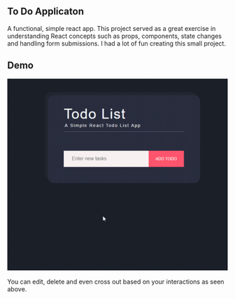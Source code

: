 ## To Do Applicaton
A functional, simple react app. This project served as a great exercise in understanding React concepts such as props, components, state changes and handling form submissions. I had a lot of fun creating this small project.
## Demo

![Demo](./demo.gif)

You can edit, delete and even cross out based on your interactions as seen above.
